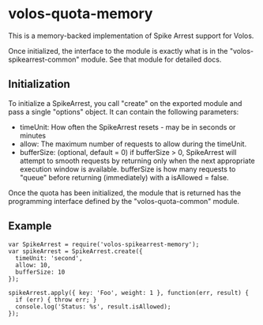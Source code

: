 # volos-quota-memory

This is a memory-backed implementation of Spike Arrest support for Volos.

Once initialized, the interface to the module is exactly what is in the "volos-spikearrest-common" module. See
that module for detailed docs.

## Initialization

To initialize a SpikeArrest, you call "create" on the exported module and pass a single "options" object.
It can contain the following parameters:

* timeUnit: How often the SpikeArrest resets - may be in seconds or minutes
* allow: The maximum number of requests to allow during the timeUnit.
* bufferSize: (optional, default = 0) if bufferSize > 0, SpikeArrest will attempt to smooth requests by returning only
  when the next appropriate execution window is available.  bufferSize is how many requests to "queue" before returning
  (immediately) with a isAllowed = false.

Once the quota has been initialized, the module that is returned has the programming interface defined
by the "volos-quota-common" module.

## Example

    var SpikeArrest = require('volos-spikearrest-memory');
    var spikeArrest = SpikeArrest.create({
      timeUnit: 'second',
      allow: 10,
      bufferSize: 10
    });

    spikeArrest.apply({ key: 'Foo', weight: 1 }, function(err, result) {
      if (err) { throw err; }
      console.log('Status: %s', result.isAllowed);
    });
